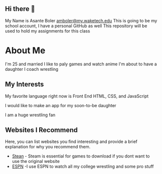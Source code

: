 ## Hi there 👋


My Name is Asante Boler 
amboler@my.waketech.edu
This is going to be my school account, I have a personal GitHub as well
This repository will be used to hold my assignments for this class 

# About Me
I'm 25 and married 
I like to paly games and watch anime 
I'm about to have a daughter 
I coach wrestling 

## My Interests
My favorite language right now is Front End HTML, CSS, and JavaScript

I would like to make an app for my soon-to-be daughter

I am a huge wrestling fan 

## Websites I Recommend

Here, you can list websites you find interesting and provide a brief explanation for why you recommend them. 

- [Stean](https://www.steam.com) - Steam is essential for games to download if you dont want to use the original website
- [ESPN](https://www.espn.com) -I use ESPN to watch all my college wrestling and some pro stuff


